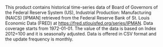 This product contains historical time-series data of Board of Governors of the Federal Reserve System (US), Industrial Production: Manufacturing (NAICS) [IPMAN] retrieved from the Federal Reserve Bank of St. Louis Economic Data (FRED) at https://fred.stlouisfed.org/series/IPMAN. Data coverage starts from 1972-01-01. The value of the data is based on Index 2012=100 and it is seasonally adjusted. Data is offered in CSV format and the update frequency is monthly.